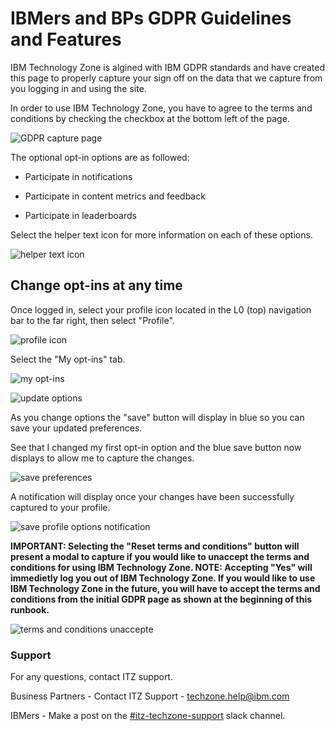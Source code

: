 # IBMers and BPs GDPR Guidelines and Features

IBM Technology Zone is algined with IBM GDPR standards and have created this page to properly capture your sign off on the data that we capture from you logging in and using the site.

In order to use IBM Technology Zone, you have to agree to the terms and conditions by checking the checkbox at the bottom left of the page.

![GDPR capture page](https://github.com/IBM/itz-support-public/blob/main/IBM-Technology-Zone/IBM-Technology-Zone-Runbooks/Images/terms%20and%20conditions-gdpr%20page.png)

The optional opt-in options are as followed: 

- Participate in notifications

- Participate in content metrics and feedback

- Participate in leaderboards

Select the helper text icon for more information on each of these options.

![helper text icon](https://github.com/IBM/itz-support-public/blob/main/IBM-Technology-Zone/IBM-Technology-Zone-Runbooks/Images/select%20the%20helper%20.png)


## Change opt-ins at any time


Once logged in, select your profile icon located in the L0 (top) navigation bar to the far right, then select "Profile". 

![profile icon](https://github.com/IBM/itz-support-public/blob/main/IBM-Technology-Zone/IBM-Technology-Zone-Runbooks/Images/profile%20icon-%20profile.png)

Select the "My opt-ins" tab.

![my opt-ins](https://github.com/IBM/itz-support-public/blob/main/IBM-Technology-Zone/IBM-Technology-Zone-Runbooks/Images/My%20opt-ins.png)


![update options](https://github.com/IBM/itz-support-public/blob/main/IBM-Technology-Zone/IBM-Technology-Zone-Runbooks/Images/update%20options.png)

As you change options the "save" button will display in blue so you can save your updated preferences.

See that I changed my first opt-in option and the blue save button now displays to allow me to capture the changes. 

![save preferences](https://github.com/IBM/itz-support-public/blob/main/IBM-Technology-Zone/IBM-Technology-Zone-Runbooks/Images/update%20and%20save%20preferences.png)

A notification will display once your changes have been successfully captured to your profile. 

![save profile options notification](https://github.com/IBM/itz-support-public/blob/main/IBM-Technology-Zone/IBM-Technology-Zone-Runbooks/Images/save%20notification%20on%20opt%20in%20options.png)

**IMPORTANT: Selecting the "Reset terms and conditions" button will present a modal to capture if you would like to unaccept the terms and conditions for using IBM Technology Zone. NOTE: Accepting "Yes" will immedietly log you out of IBM Technology Zone. If you would like to use IBM Technology Zone in the future, you will have to accept the terms and conditions from the initial GDPR page as shown at the beginning of this runbook.**

![terms and conditions unaccepte](https://github.com/IBM/itz-support-public/blob/main/IBM-Technology-Zone/IBM-Technology-Zone-Runbooks/Images/Terms%20and%20conditions%20modal%20unnaccept.png)


### Support

For any questions, contact ITZ support.

Business Partners - Contact ITZ Support - techzone.help@ibm.com

IBMers - Make a post on the [#itz-techzone-support](https://ibm-dte.slack.com/archives/C0124J683GW) slack channel.

